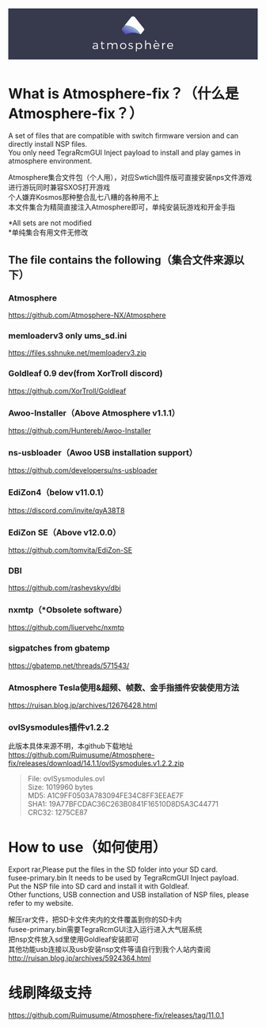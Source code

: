 ![Banner](https://github.com/Atmosphere-NX/Atmosphere/raw/master/img/banner.png?raw=true)
====
# What is Atmosphere-fix？（什么是Atmosphere-fix？）
A set of files that are compatible with switch firmware version and can directly install NSP files.<br>
You only need TegraRcmGUI Inject payload to install and play games in atmosphere environment.

Atmosphere集合文件包（个人用），对应Swtich固件版可直接安装nps文件游戏进行游玩同时兼容SXOS打开游戏<br>
个人嫌弃Kosmos那种整合乱七八糟的各种用不上<br>
本文件集合为精简直接注入Atmosphere即可，单纯安装玩游戏和开金手指<br>

*All sets are not modified<br>
*单纯集合有用文件无修改

## The file contains the following（集合文件来源以下）
### Atmosphere
https://github.com/Atmosphere-NX/Atmosphere

### memloaderv3 only ums_sd.ini
https://files.sshnuke.net/memloaderv3.zip

### Goldleaf 0.9 dev(from XorTroll discord)
https://github.com/XorTroll/Goldleaf

### Awoo-Installer（Above Atmosphere v1.1.1）
https://github.com/Huntereb/Awoo-Installer
### ns-usbloader（Awoo USB installation support）
https://github.com/developersu/ns-usbloader

### EdiZon4（below v11.0.1）
https://discord.com/invite/qyA38T8

### EdiZon SE（Above v12.0.0）
https://github.com/tomvita/EdiZon-SE

### DBI
https://github.com/rashevskyv/dbi

### nxmtp（*Obsolete software）
https://github.com/liuervehc/nxmtp

### sigpatches from gbatemp
https://gbatemp.net/threads/571543/

### Atmosphere Tesla使用&超频、帧数、金手指插件安装使用方法
https://ruisan.blog.jp/archives/12676428.html

### ovlSysmodules插件v1.2.2
此版本具体来源不明，本github下载地址
https://github.com/Ruimusume/Atmosphere-fix/releases/download/14.1.1/ovlSysmodules.v1.2.2.zip
> File: ovlSysmodules.ovl<br>
> Size: 1019960 bytes<br>
> MD5: A1C9FF0503A783094FE34C8FF3EEAE7F<br>
> SHA1: 19A77BFCDAC36C263B0841F16510D8D5A3C44771<br>
> CRC32: 1275CE87

# How to use（如何使用）
Export rar,Please put the files in the SD folder into your SD card.<br>
fusee-primary.bin It needs to be used by TegraRcmGUI Inject payload.<br>
Put the NSP file into SD card and install it with Goldleaf.<br>
Other functions, USB connection and USB installation of NSP files, please refer to my website.

解压rar文件，把SD卡文件夹内的文件覆盖到你的SD卡内<br>
fusee-primary.bin需要TegraRcmGUI注入运行进入大气层系统<br>
把nsp文件放入sd里使用Goldleaf安装即可<br>
其他功能usb连接以及usb安装nsp文件等请自行到我个人站内查阅
http://ruisan.blog.jp/archives/5924364.html

# 线刷降级支持
https://github.com/Ruimusume/Atmosphere-fix/releases/tag/11.0.1
